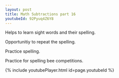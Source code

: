 ```yaml
---
layout: post
title: Math Subtractions part 16
youtubeId: 92Pyuq4Z6Y8
---
```

 
 
Helps to learn sight words and their spelling.

Opportunitiy to repeat the spelling. 

Practice spelling. 
 
Practice for spelling bee competitions. 
 
{% include youtubePlayer.html id=page.youtubeId %}
 
 
